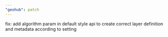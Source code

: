 ```yaml
---
"geohub": patch
---
```


fix: add algorithm param in default style api to create correct layer definition and metadata according to setting
